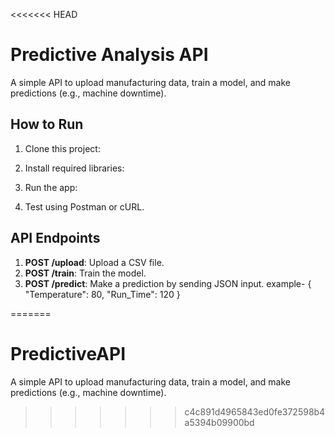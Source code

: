 <<<<<<< HEAD
# Predictive Analysis API


A simple API to upload manufacturing data, train a model, and make predictions (e.g., machine downtime).


## How to Run
1. Clone this project:

2. Install required libraries:

3. Run the app:

4. Test using Postman or cURL.
## API Endpoints
1. **POST /upload**: Upload a CSV file.
2. **POST /train**: Train the model.
3. **POST /predict**: Make a prediction by sending JSON input.
example-
{ "Temperature": 80, "Run_Time": 120 }


=======
# PredictiveAPI
A simple API to upload manufacturing data, train a model, and make predictions (e.g., machine downtime).
>>>>>>> c4c891d4965843ed0fe372598b4a5394b09900bd
